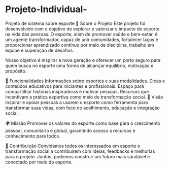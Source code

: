 # Projeto-Individual-
Projeto de sistema sobre esporte
🌟 Sobre o Projeto
Este projeto foi desenvolvido com o objetivo de explorar e valorizar o impacto do esporte na vida das pessoas. O esporte, além de promover saúde e bem-estar, é um agente transformador, capaz de unir comunidades, fortalecer laços e proporcionar aprendizado contínuo por meio de disciplina, trabalho em equipe e superação de desafios.

Nosso objetivo é inspirar a nova geração e oferecer um porto seguro para quem busca no esporte uma forma de alcançar equilíbrio, motivação e propósito.

🚀 Funcionalidades
Informações sobre esportes e suas modalidades.
Dicas e conteúdos educativos para iniciantes e profissionais.
Espaço para compartilhar histórias inspiradoras e motivar pessoas.
Recursos que incentivam a prática esportiva como meio de transformação social.
🎯 Visão
Inspirar e apoiar pessoas a usarem o esporte como ferramenta para transformar suas vidas, com foco no acolhimento, educação e integração social.

🌍 Missão
Promover os valores do esporte como base para o crescimento pessoal, comunitário e global, garantindo acesso a recursos e conhecimento para todos.

🤝 Contribuição
Convidamos todos os interessados em esporte e transformação social a contribuírem com ideias, feedbacks e melhorias para o projeto. Juntos, podemos construir um futuro mais saudável e conectado por meio do esporte.
